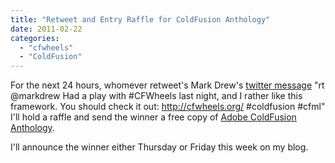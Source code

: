 ```yaml
---
title: "Retweet and Entry Raffle for ColdFusion Anthology"
date: 2011-02-22
categories: 
  - "cfwheels"
  - "ColdFusion"
---
```


For the next 24 hours, whomever retweet's Mark Drew's [twitter message](http://twitter.com/#!/markdew/status/40000702667427840) "rt @markdrew Had a play with #CFWheels last night, and I rather like this framework. You should check it out: http://cfwheels.org/ #coldfusion #cfml" I'll hold a raffle and send the winner a free copy of [Adobe ColdFusion Anthology](http://www.amazon.com/Adobe-ColdFusion-Anthology-Fusion-Authority/dp/1430272155).

I'll announce the winner either Thursday or Friday this week on my blog.
